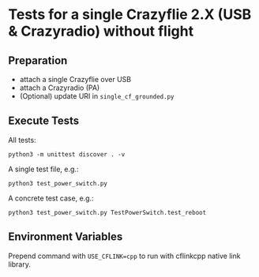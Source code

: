 # Tests for a single Crazyflie 2.X (USB & Crazyradio) without flight

## Preparation

* attach a single Crazyflie over USB
* attach a Crazyradio (PA)
* (Optional) update URI in `single_cf_grounded.py`

## Execute Tests

All tests:

```
python3 -m unittest discover . -v
```

A single test file, e.g.:

```
python3 test_power_switch.py
```

A concrete test case, e.g.:

```
python3 test_power_switch.py TestPowerSwitch.test_reboot
```

## Environment Variables

Prepend command with `USE_CFLINK=cpp` to run with cflinkcpp native link library.
